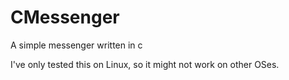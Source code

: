 # CMessenger
A simple messenger written in c

I've only tested this on Linux, so it might not work on other OSes.

